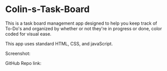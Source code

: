 # Colin-s-Task-Board


This is a task board management app designed to help you keep track of To-Do's and organized by whether or not they're in progress or done, color coded for visual ease.

This app uses standard HTML, CSS, and javaScript.

Screenshot:



GitHub Repo link:


